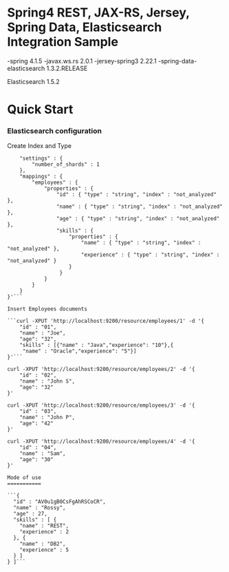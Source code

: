 # Spring4 REST, JAX-RS, Jersey, Spring Data, Elasticsearch Integration Sample

-spring 4.1.5
-javax.ws.rs 2.0.1
-jersey-spring3 2.22.1
-spring-data-elasticsearch 1.3.2.RELEASE

Elasticsearch 1.5.2

Quick Start
===========

### Elasticsearch configuration

Create Index and Type

```curl -XPOST localhost:9200/resource -d '{
    "settings" : {
        "number_of_shards" : 1
    },
    "mappings" : {
        "employees" : {
            "properties" : {
                "id" : { "type" : "string", "index" : "not_analyzed" },
                "name" : { "type" : "string", "index" : "not_analyzed" },
                "age" : { "type" : "string", "index" : "not_analyzed" },
                "skills" : { 
                    "properties" : {
                        "name" : { "type" : "string", "index" : "not_analyzed" },
                        "experience" : { "type" : "string", "index" : "not_analyzed" }
                    }
                 }
            }
        }
    }
}'```

Insert Employees documents

```curl -XPUT 'http://localhost:9200/resource/employees/1' -d '{
    "id" : "01",
    "name" : "Joe",
    "age": "32",
    "skills" : [{"name" : "Java","experience": "10"},{
     "name" : "Oracle","experience": "5"}]    
}'```

curl -XPUT 'http://localhost:9200/resource/employees/2' -d '{
    "id" : "02",
    "name" : "John S",
    "age": "32"    
}'

curl -XPUT 'http://localhost:9200/resource/employees/3' -d '{
    "id" : "03",
    "name" : "John P",
    "age": "42"    
}'

curl -XPUT 'http://localhost:9200/resource/employees/4' -d '{
    "id" : "04",
    "name" : "Sam",
    "age": "30"    
}'

Mode of use
===========

```{
  "id" : "AV0u1gB0CsFgAhRSCoCR",
  "name" : "Rossy",
  "age" : 27,
  "skills" : [ {
    "name" : "REST",
    "experience" : 2
  }, {
    "name" : "DB2",
    "experience" : 5
  } ]
} ]```
